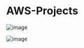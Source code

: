 # AWS-Projects
![image](https://github.com/Alembrhan23/AWS-Projects/assets/147577597/9a3a45f8-f900-4166-bf62-a1c6fb43bbc0)



![image](https://github.com/Alembrhan23/AWS-Projects/assets/147577597/6ceb7f44-d3f5-4a01-98ac-6ebdd7830d6b)
